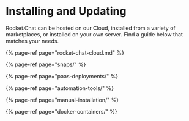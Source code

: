 # Installing and Updating

Rocket.Chat can be hosted on our Cloud, installed from a variety of marketplaces, or installed on your own server. Find a guide below that matches your needs.

{% page-ref page="rocket-chat-cloud.md" %}

{% page-ref page="snaps/" %}

{% page-ref page="paas-deployments/" %}

{% page-ref page="automation-tools/" %}

{% page-ref page="manual-installation/" %}

{% page-ref page="docker-containers/" %}

